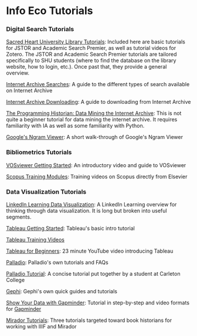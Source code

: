 # Info Eco Tutorials

### Digital Search Tutorials

[Sacred Heart University Library Tutorials](https://library.sacredheart.edu/tutorials): Included here are basic tutorials for JSTOR and Academic Search Premier, as well as tutorial videos for Zotero. The JSTOR and Academic Search Premier tutorials are tailored specifically to SHU students (where to find the database on the library website, how to login, etc.). Once past that, they provide a general overview.

[Internet Archive Searches](https://help.archive.org/hc/en-us/articles/360018359991-Search-A-Basic-Guide): A guide to the different types of search available on Internet Archive

[Internet Archive Downloading](https://help.archive.org/hc/en-us/articles/360016398872-Downloading-A-Basic-Guide-): A guide to downloading from Internet Archive

[The Programming Historian: Data Mining the Internet Archive](https://programminghistorian.org/en/lessons/data-mining-the-internet-archive): This is not quite a beginner tutorial for data mining the internet archive. It requires familiarity with IA as well as some familiarity with Python.

[Google's Ngram Viewer](https://www.lifewire.com/google-books-ngram-viewer-1616701): A short walk-through of Google's Ngram Viewer

### Bibliometrics Tutorials

[VOSviewer Getting Started](https://www.vosviewer.com/getting-started): An introductory video and guide to VOSviewer

[Scopus Training Modules](https://www.elsevier.com/solutions/scopus/support/scopus-advisors): Training videos on Scopus directly from Elsevier

### Data Visualization Tutorials

[LinkedIn Learning Data Visualization](https://www.linkedin.com/learning/learning-data-visualization-3/welcome?u=2252458): A LinkedIn Learning overview for thinking through data visualization. It is long but broken into useful segments.

[Tableau Getting Started](https://help.tableau.com/current/guides/get-started-tutorial/en-us/get-started-tutorial-home.htm): Tableau's basic intro tutorial

[Tableau Training Videos](https://www.tableau.com/learn/training/20203)

[Tableau for Beginners](https://www.youtube.com/watch?v=jEgVto5QME8): 23 minute YouTube video introducing Tableau

[Palladio](https://hdlab.stanford.edu/palladio/help/): Palladio's own tutorials and FAQs

[Palladio Tutorial](http://medhieval.com/classes/hh2020/uncategorized/tutorial-palladio/): A concise tutorial put together by a student at Carleton College

[Gephi](https://gephi.org/users/): Gephi's own quick guides and tutorials

[Show Your Data with Gapminder](https://vizabi.org/tutorials/2017/04/03/show-your-data/): Tutorial in step-by-step and video formats for [Gapminder](http://www.gapminder.org/tools/)

[Mirador Tutorials](https://benjamin-albritton.gitbook.io/bsa-iiif-tutorials/): Three tutorials targeted toward book historians for working with IIIF and Mirador
